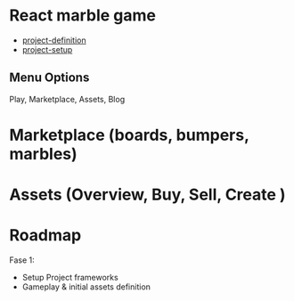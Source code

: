 # React marble game

- [project-definition](./docs/overview.md)
- [project-setup](./docs/setup.md)

## Menu Options 
 Play, Marketplace, Assets, Blog

# Marketplace (boards, bumpers, marbles)

# Assets (Overview, Buy, Sell, Create )

# Roadmap

Fase 1: 

- Setup Project frameworks
- Gameplay & initial assets definition

